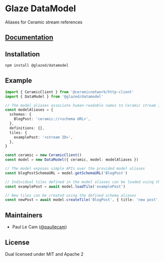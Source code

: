 # Glaze DataModel

Aliases for Ceramic stream references

## [Documentation](https://developers.ceramic.network/tools/glaze/datamodel/)

## Installation

```sh
npm install @glazed/datamodel
```

## Example

```ts
import { CeramicClient } from '@ceramicnetwork/http-client'
import { DataModel } from '@glazed/datamodel'

// The model aliases associate human-readable names to Ceramic stream IDs or URLs
const modelAliases = {
  schemas: {
    BlogPost: 'ceramic://<schema URL>',
  },
  definitions: {},
  tiles: {
    examplePost: '<stream ID>',
  },
}

const ceramic = new CeramicClient()
const model = new DataModel({ ceramic, model: modelAliases })

// The model exposes simple APIs over the provided model aliases
const blogPostSchemaURL = model.getSchemaURL('BlogPost')

// Individual tiles defined in the model aliases can be loaded using the alias
const examplePost = await model.loadTile('examplePost')

// New tiles can be created using the defined schema aliases
const newPost = await model.createTile('BlogPost', { title: 'new post', text: 'Hello world' })
```

## Maintainers

- Paul Le Cam ([@paullecam](http://github.com/paullecam))

## License

Dual licensed under MIT and Apache 2
